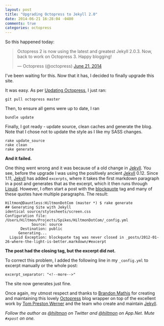 ```yaml
---
layout: post
title: "Upgrading Octopress to Jekyll 2.0"
date: 2014-06-21 16:28:04 -0400
comments: true
categories: octopress
---
```


So this happened today:

<blockquote class="twitter-tweet" lang="en"><p>Octopress 2 is now using the latest and greatest Jekyll 2.0.3.&#10;&#10;Now, back to work on Octopress 3. Happy blogging!</p>&mdash; Octopress (@octopress) <a href="https://twitter.com/octopress/statuses/480424836175757312">June 21, 2014</a></blockquote>
<script async src="//platform.twitter.com/widgets.js" charset="utf-8"></script>

I've been waiting for this. Now that it has, I decided to finally upgrade this site.

It was easy. As per [Updating Octopress](http://octopress.org/docs/updating/), I just ran:

	git pull octopress master

Then, to ensure all gems were up to date, I ran

	bundle update

Finally, I got ready - update source, clean caches and generate the blog. Note that I chose not to update the style as I like my SASS changes.

	rake update_source
	rake clean
	rake generate
	
**And it failed.**

One thing went wrong and it was because of a old change in [Jekyll](http://jekyllrb.com). You see, before the upgrade I was using the positively ancient [Jekyll](http://jekyllrb.com) 0.12. Since 1.11, [Jekyll](http://jekyllrb.com) has added `excerpts`, where it takes the first markdown paragraph in a post and generates that as the excerpt, which it then runs through [Liquid](http://liquidmarkup.org). However, I often start a post with the [blockquote](http://octopress.org/docs/plugins/blockquote/) tag and many of these quotes have multiple paragraphs. The result:

```
Hiltmon@Dauntless:HiltmonDotCom (master *) $ rake generate
## Generating Site with Jekyll
identical source/stylesheets/screen.css
Configuration file: /Users/Hiltmon/Projects/Spikes/HiltmonDotCom/_config.yml
            Source: source
       Destination: public
      Generating...
  Liquid Exception: blockquote tag was never closed in _posts/2012-01-26-where-the-light-is-better.markdown/#excerpt
```

**The post had the closing tag, but the excerpt did not.**

To correct this problem, I added the following line in my `_config.yml` to excerpt manually or the whole post:

	excerpt_separator: "<!--more-->"

The site now generates just fine.

<span class="light">Once again, my utmost respect and thanks to [Brandon Mathis](http://brandonmathis.com) for creating and maintaining this lovely [Octopress](http://octopress.org) blog wrapper on top of the excellent work by [Tom Preston Werner](http://tom.preston-werner.com) and the team who create and maintain [Jekyll](http://jekyllrb.com).</span>

*Follow the author as [@hiltmon](https://twitter.com/hiltmon) on Twitter and [@hiltmon](http://alpha.app.net/hiltmon) on App.Net. Mute `#xpost` on one.*
